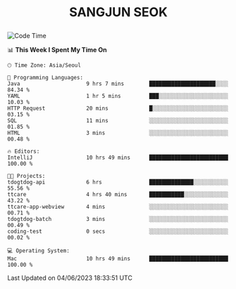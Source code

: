 <h1>
 <p align="center">
   SANGJUN SEOK
 </p>
</h1>

<!--START_SECTION:waka-->
![Code Time](http://img.shields.io/badge/Code%20Time-2%2C617%20hrs%201%20min-blue)

📊 **This Week I Spent My Time On** 

```text
🕑︎ Time Zone: Asia/Seoul

💬 Programming Languages: 
Java                     9 hrs 7 mins        █████████████████████░░░░   84.34 % 
YAML                     1 hr 5 mins         ███░░░░░░░░░░░░░░░░░░░░░░   10.03 % 
HTTP Request             20 mins             █░░░░░░░░░░░░░░░░░░░░░░░░   03.15 % 
SQL                      11 mins             ░░░░░░░░░░░░░░░░░░░░░░░░░   01.85 % 
HTML                     3 mins              ░░░░░░░░░░░░░░░░░░░░░░░░░   00.48 % 

🔥 Editors: 
IntelliJ                 10 hrs 49 mins      █████████████████████████   100.00 % 

🐱‍💻 Projects: 
tdogtdog-api             6 hrs               ██████████████░░░░░░░░░░░   55.56 % 
ttcare                   4 hrs 40 mins       ███████████░░░░░░░░░░░░░░   43.22 % 
ttcare-app-webview       4 mins              ░░░░░░░░░░░░░░░░░░░░░░░░░   00.71 % 
tdogtdog-batch           3 mins              ░░░░░░░░░░░░░░░░░░░░░░░░░   00.49 % 
coding-test              0 secs              ░░░░░░░░░░░░░░░░░░░░░░░░░   00.02 % 

💻 Operating System: 
Mac                      10 hrs 49 mins      █████████████████████████   100.00 % 
```


 Last Updated on 04/06/2023 18:33:51 UTC
<!--END_SECTION:waka-->
